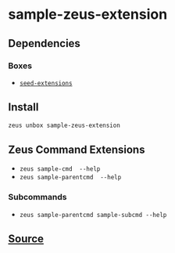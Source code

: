 
sample-zeus-extension
====================







## Dependencies
### Boxes
* [`seed-extensions`](seed-extensions.md)




## Install
```bash
zeus unbox sample-zeus-extension
```



## Zeus Command Extensions
* ```zeus sample-cmd  --help```
* ```zeus sample-parentcmd  --help```
### Subcommands
* ```zeus sample-parentcmd sample-subcmd --help```






## [Source](https://github.com/liquidapps-io/zeus-sdk/tree/master/boxes/groups/sample/sample-zeus-extension)